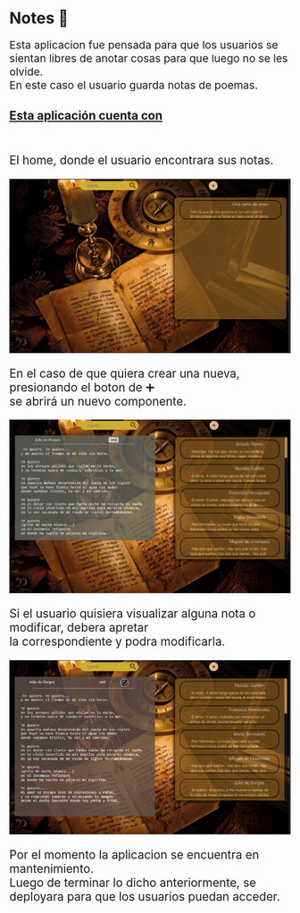 # Notes 📝


<p style="font-size:1.2rem">
Esta aplicacion fue pensada para que los usuarios se <br/>
sientan libres de anotar cosas para que luego no se les olvide.<br/>
En este caso el usuario guarda notas de poemas.
</p>


<h2><u>Esta aplicación cuenta con</u></h2>
<br/>

<p style="font-size:1.3rem">El home, donde el usuario encontrara sus notas.</p>
<img src="./src/imgReadme/Home.png"/>

<br/>

<p style="font-size:1.3rem">En el caso de que quiera crear una nueva, presionando el boton de ➕
<br/>
se abrirá un nuevo componente.
</p>
<img src="./src/imgReadme/CreateNote.png"/>

<br/>
<p style="font-size:1.3rem">Si el usuario quisiera visualizar alguna nota o modificar, debera apretar <br/>
la correspondiente y podra modificarla.</p>
<img src="./src/imgReadme/Edit.png"/>

<br/>
<p style="font-size:1.3rem"> 
Por el momento la aplicacion se encuentra en mantenimiento. <br/>
Luego de terminar lo dicho anteriormente, se deployara para que los usuarios puedan acceder.
</p>
